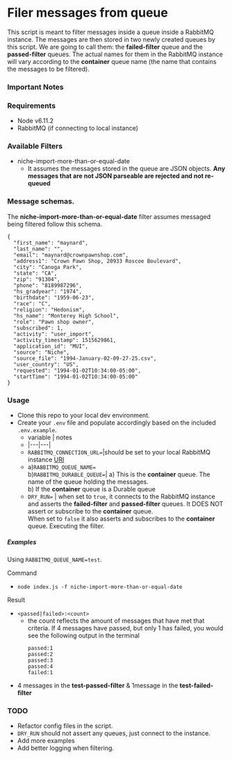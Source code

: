 
# Filer messages from queue

This script is meant to filter messages inside a queue inside a RabbitMQ instance. The messages are then stored in two newly created queues by this script. We are going to call them: the **failed-filter** queue and the **passed-filter** queues. The actual names for them in the RabbitMQ instance will vary according to the **container** queue name (the name that contains the messages to be filtered).

### Important Notes

### Requirements
- Node v6.11.2
- RabbitMQ (if connecting to local instance)

### Available Filters
- niche-import-more-than-or-equal-date
    - It assumes the messages stored in the queue are JSON objects. **Any messages that are not JSON parseable are rejected and not re-queued**

### Message schemas.
The **niche-import-more-than-or-equal-date** filter assumes messaged being filtered follow this schema.
```
{
  "first_name": "maynard",
  "last_name": "",
  "email": "maynard@crownpawnshop.com",
  "address1": "Crown Pawn Shop, 20933 Roscoe Boulevard",
  "city": "Canoga Park",
  "state": "CA",
  "zip": "91304",
  "phone": "8189987296",
  "hs_gradyear": "1974",
  "birthdate": "1959-06-23",
  "race": "C",
  "religion": "Hedonism",
  "hs_name": "Monterey High School",
  "role": "Pawn shop owner",
  "subscribed": 1,
  "activity": "user_import",
  "activity_timestamp": 1515629861,
  "application_id": "MUI",
  "source": "Niche",
  "source_file": "1994-January-02-09-27-25.csv",
  "user_country": "US",
  "requested": "1994-01-02T10:34:00-05:00",
  "startTime": "1994-01-02T10:34:00-05:00"
}
```

### Usage
- Clone this repo to your local dev environment.
- Create your `.env` file and populate accordingly based on the included `.env.example`.
	- variable | notes
	- |---|---|
	- `RABBITMQ_CONNECTION_URL=`|should be set to your local RabbitMQ instance [URI](https://www.rabbitmq.com/uri-spec.html)
	- a)`RABBITMQ_QUEUE_NAME=`<br> b)`RABBITMQ_DURABLE_QUEUE=`| a) This is the **container** queue. The name of the queue holding the messages. <br> b) If the **container** queue is a Durable queue
	- `DRY_RUN=` | when set to `true`, it connects to the RabbitMQ instance and asserts the **failed-filter** and **passed-filter** queues. It DOES NOT assert or subscribe to the **container** queue. <br>When set to `false` it also asserts and subscribes to the **container** queue. Executing the filter.

##### Examples
Using `RABBITMQ_QUEUE_NAME=test`.

Command
- `node index.js -f niche-import-more-than-or-equal-date`

Result
- `<passed|failed>:<count>`
	- the count reflects the amount of messages that have met that criteria. If 4 messages have passed, but only 1 has failed, you would see the following output in the terminal
		```
		passed:1
		passed:2
		passed:3
		passed:4
		failed:1
		```
- 4 messages in the **test-passed-filter** & 1message in the **test-failed-filter**

### TODO
- Refactor config files in the script.
- `DRY_RUN` should not assert any queues, just connect to the instance.
- Add more examples
- Add better logging when filtering.
